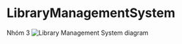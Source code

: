 # LibraryManagementSystem
Nhóm 3
![Library Management System diagram](https://github.com/user-attachments/assets/0d2fe90a-65ce-40b9-a130-ab20a666b715)


